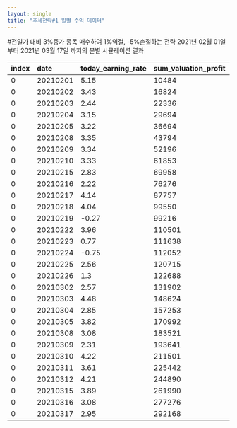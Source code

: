 ```yaml
---
layout: single
title: "추세전략#1 일별 수익 데이터"
---
```


#전일가 대비 3%증가 종목 매수하여 1%익절, -5%손절하는 전략
2021년 02월 01일 부터 2021년 03월 17일 까지의 분별 시뮬레이션 결과

| index | date | today\_earning\_rate | sum\_valuation\_profit | total\_profit | today\_profit | today\_profitcut\_count | today\_losscut\_count | today\_profitcut | today\_losscut | d2\_deposit | total\_possess\_count | today\_buy\_count | today\_buy\_list\_count | today\_reinvest\_count | today\_cant\_reinvest\_count | total\_asset | total\_invest | sum\_item\_total\_purchase | total\_evaluation | today\_rate | today\_invest\_price | today\_reinvest\_price | today\_sell\_price | volume\_limit | reinvest\_point | sell\_point | max\_reinvest\_count | invest\_limit\_rate | invest\_unit | rate\_std\_sell\_point | limit\_money | total\_profitcut | total\_losscut | total\_profitcut\_count | total\_losscut\_count | loan\_money | start\_kospi\_point | start\_kosdaq\_point | end\_kospi\_point | end\_kosdaq\_point | today\_buy\_total\_sell\_count | today\_buy\_total\_possess\_count | today\_buy\_today\_profitcut\_count | today\_buy\_today\_profitcut\_rate | today\_buy\_today\_losscut\_count | today\_buy\_today\_losscut\_rate | today\_buy\_total\_profitcut\_count | today\_buy\_total\_profitcut\_rate | today\_buy\_total\_losscut\_count | today\_buy\_total\_losscut\_rate | today\_buy\_reinvest\_count0\_sell\_count | today\_buy\_reinvest\_count1\_sell\_count | today\_buy\_reinvest\_count2\_sell\_count | today\_buy\_reinvest\_count3\_sell\_count | today\_buy\_reinvest\_count4\_sell\_count | today\_buy\_reinvest\_count4\_sell\_profitcut\_count | today\_buy\_reinvest\_count4\_sell\_losscut\_count | today\_buy\_reinvest\_count5\_sell\_count | today\_buy\_reinvest\_count5\_sell\_profitcut\_count | today\_buy\_reinvest\_count5\_sell\_losscut\_count | today\_buy\_reinvest\_count0\_remain\_count | today\_buy\_reinvest\_count1\_remain\_count | today\_buy\_reinvest\_count2\_remain\_count | today\_buy\_reinvest\_count3\_remain\_count | today\_buy\_reinvest\_count4\_remain\_count | today\_buy\_reinvest\_count5\_remain\_count |
| :--- | :--- | :--- | :--- | :--- | :--- | :--- | :--- | :--- | :--- | :--- | :--- | :--- | :--- | :--- | :--- | :--- | :--- | :--- | :--- | :--- | :--- | :--- | :--- | :--- | :--- | :--- | :--- | :--- | :--- | :--- | :--- | :--- | :--- | :--- | :--- | :--- | :--- | :--- | :--- | :--- | :--- | :--- | :--- | :--- | :--- | :--- | :--- | :--- | :--- | :--- | :--- | :--- | :--- | :--- | :--- | :--- | :--- | :--- | :--- | :--- | :--- | :--- | :--- | :--- | :--- | :--- |
| 0 | 20210201 | 5.15 | 10484 | 10843 | 10843 | 109 | 2 | 11789 | -946 | 22223 | 24 | 0 | 142 | NULL | NULL | NULL | 210484 | 188620 | 161521 | -14.7 | 1058508 | NULL | 880731 | NULL | NULL | 1 | NULL | 1.01 | 10000 | NULL | 20000 | 11789 | -946 | 109 | 2 | NULL | NULL | NULL | NULL | NULL | 0 | 0 | 0 | NULL | 0 | NULL | 0 | NULL | 0 | NULL | NULL | NULL | NULL | NULL | NULL | NULL | NULL | NULL | NULL | NULL | NULL | NULL | NULL | NULL | NULL | NULL |
| 0 | 20210202 | 3.43 | 16824 | 18277 | 7434 | 68 | 1 | 7939 | -505 | 25651 | 24 | 0 | 197 | NULL | NULL | NULL | 216824 | 192626 | 191173 | -1.08 | 575597 | NULL | 579025 | NULL | NULL | 1 | NULL | 1.01 | 10000 | NULL | 20000 | 19728 | -1451 | 177 | 3 | NULL | NULL | NULL | NULL | NULL | 0 | 0 | 0 | NULL | 0 | NULL | 0 | NULL | 0 | NULL | NULL | NULL | NULL | NULL | NULL | NULL | NULL | NULL | NULL | NULL | NULL | NULL | NULL | NULL | NULL | NULL |
| 0 | 20210203 | 2.44 | 22336 | 23692 | 5415 | 45 | 0 | 5415 | NULL | 26362 | 24 | 0 | 183 | NULL | NULL | NULL | 222336 | 197330 | 190404 | -3.84 | 364523 | NULL | 365234 | NULL | NULL | 1 | NULL | 1.01 | 10000 | NULL | 20000 | 25143 | -1451 | 222 | 3 | NULL | NULL | NULL | NULL | NULL | 0 | 0 | 0 | NULL | 0 | NULL | 0 | NULL | 0 | NULL | NULL | NULL | NULL | NULL | NULL | NULL | NULL | NULL | NULL | NULL | NULL | NULL | NULL | NULL | NULL | NULL |
| 0 | 20210204 | 3.15 | 29694 | 30925 | 7233 | 76 | 5 | 9425 | -2192 | 27063 | 25 | 0 | 61 | NULL | NULL | NULL | 229694 | 203862 | 202631 | -0.93 | 657292 | NULL | 657993 | NULL | NULL | 1 | NULL | 1.01 | 10000 | NULL | 20000 | 34568 | -3643 | 298 | 8 | NULL | NULL | NULL | NULL | NULL | 0 | 0 | 0 | NULL | 0 | NULL | 0 | NULL | 0 | NULL | NULL | NULL | NULL | NULL | NULL | NULL | NULL | NULL | NULL | NULL | NULL | NULL | NULL | NULL | NULL | NULL |
| 0 | 20210205 | 3.22 | 36694 | 38549 | 7624 | 68 | 5 | 9571 | -1947 | 24844 | 26 | 0 | 68 | NULL | NULL | NULL | 236694 | 213705 | 211850 | -1.2 | 605625 | NULL | 603406 | NULL | NULL | 1 | NULL | 1.01 | 10000 | NULL | 20000 | 44139 | -5590 | 366 | 13 | NULL | NULL | NULL | NULL | NULL | 0 | 0 | 0 | NULL | 0 | NULL | 0 | NULL | 0 | NULL | NULL | NULL | NULL | NULL | NULL | NULL | NULL | NULL | NULL | NULL | NULL | NULL | NULL | NULL | NULL | NULL |
| 0 | 20210208 | 3.35 | 43794 | 46710 | 8161 | 80 | 6 | 10396 | -2235 | 27548 | 26 | 0 | 21 | NULL | NULL | NULL | 243794 | 219162 | 209316 | -4.82 | 685672 | NULL | 688376 | NULL | NULL | 1 | NULL | 1.01 | 10000 | NULL | 20000 | 54535 | -7825 | 446 | 19 | NULL | NULL | NULL | NULL | NULL | 0 | 0 | 0 | NULL | 0 | NULL | 0 | NULL | 0 | NULL | NULL | NULL | NULL | NULL | NULL | NULL | NULL | NULL | NULL | NULL | NULL | NULL | NULL | NULL | NULL | NULL |
| 0 | 20210209 | 3.34 | 52196 | 55145 | 8435 | 69 | 7 | 11464 | -3029 | 25096 | 28 | 0 | 36 | NULL | NULL | NULL | 252196 | 230049 | 219640 | -4.85 | 631262 | NULL | 628810 | NULL | NULL | 1 | NULL | 1.01 | 10000 | NULL | 20000 | 65999 | -10854 | 515 | 26 | NULL | NULL | NULL | NULL | NULL | 0 | 0 | 0 | NULL | 0 | NULL | 0 | NULL | 0 | NULL | NULL | NULL | NULL | NULL | NULL | NULL | NULL | NULL | NULL | NULL | NULL | NULL | NULL | NULL | NULL | NULL |
| 0 | 20210210 | 3.33 | 61853 | 63869 | 8724 | 82 | 5 | 10960 | -2236 | 28634 | 29 | 0 | 42 | NULL | NULL | NULL | 261853 | 235235 | 216289 | -8.38 | 719780 | NULL | 723318 | NULL | NULL | 1 | NULL | 1.01 | 10000 | NULL | 20000 | 76959 | -13090 | 597 | 31 | NULL | NULL | NULL | NULL | NULL | 0 | 0 | 0 | NULL | 0 | NULL | 0 | NULL | 0 | NULL | NULL | NULL | NULL | NULL | NULL | NULL | NULL | NULL | NULL | NULL | NULL | NULL | NULL | NULL | NULL | NULL |
| 0 | 20210215 | 2.83 | 69958 | 71504 | 7635 | 70 | 3 | 8813 | -1178 | 29106 | 30 | 0 | 232 | NULL | NULL | NULL | 269958 | 242398 | 240852 | -0.97 | 612126 | NULL | 612598 | NULL | NULL | 1 | NULL | 1.01 | 10000 | NULL | 20000 | 85772 | -14268 | 667 | 34 | NULL | NULL | NULL | NULL | NULL | 0 | 0 | 0 | NULL | 0 | NULL | 0 | NULL | 0 | NULL | NULL | NULL | NULL | NULL | NULL | NULL | NULL | NULL | NULL | NULL | NULL | NULL | NULL | NULL | NULL | NULL |
| 0 | 20210216 | 2.22 | 76276 | 77627 | 6123 | 78 | 11 | 12323 | -6200 | 23677 | 33 | 0 | 102 | NULL | NULL | NULL | 276276 | 253950 | 242875 | -4.69 | 758009 | NULL | 752580 | NULL | NULL | 1 | NULL | 1.01 | 10000 | NULL | 20000 | 98095 | -20468 | 745 | 45 | NULL | NULL | NULL | NULL | NULL | 0 | 0 | 0 | NULL | 0 | NULL | 0 | NULL | 0 | NULL | NULL | NULL | NULL | NULL | NULL | NULL | NULL | NULL | NULL | NULL | NULL | NULL | NULL | NULL | NULL | NULL |
| 0 | 20210217 | 4.14 | 87757 | 89547 | 11920 | 89 | 3 | 12924 | -1004 | 29161 | 33 | 0 | 118 | NULL | NULL | NULL | 287757 | 260386 | 241591 | -7.55 | 749227 | NULL | 754711 | NULL | NULL | 1 | NULL | 1.01 | 10000 | NULL | 20000 | 111019 | -21472 | 834 | 48 | NULL | NULL | NULL | NULL | NULL | 0 | 0 | 0 | NULL | 0 | NULL | 0 | NULL | 0 | NULL | NULL | NULL | NULL | NULL | NULL | NULL | NULL | NULL | NULL | NULL | NULL | NULL | NULL | NULL | NULL | NULL |
| 0 | 20210218 | 4.04 | 99550 | 101654 | 12107 | 101 | 7 | 15325 | -3218 | 79942 | 26 | 0 | 16 | NULL | NULL | NULL | 299550 | 221712 | 210138 | -5.55 | 874790 | NULL | 925571 | NULL | NULL | 1 | NULL | 1.01 | 10000 | NULL | 20000 | 126344 | -24690 | 935 | 55 | NULL | NULL | NULL | NULL | NULL | 0 | 0 | 0 | NULL | 0 | NULL | 0 | NULL | 0 | NULL | NULL | NULL | NULL | NULL | NULL | NULL | NULL | NULL | NULL | NULL | NULL | NULL | NULL | NULL | NULL | NULL |
| 0 | 20210219 | -0.27 | 99216 | 100850 | -804 | 76 | 21 | 11815 | -12619 | 177620 | 14 | 0 | 11 | NULL | NULL | NULL | 299216 | 123230 | 121596 | -1.66 | 719398 | NULL | 817076 | NULL | NULL | 1 | NULL | 1.01 | 10000 | NULL | 20000 | 138159 | -37309 | 1011 | 76 | NULL | NULL | NULL | NULL | NULL | 0 | 0 | 0 | NULL | 0 | NULL | 0 | NULL | 0 | NULL | NULL | NULL | NULL | NULL | NULL | NULL | NULL | NULL | NULL | NULL | NULL | NULL | NULL | NULL | NULL | NULL |
| 0 | 20210222 | 3.96 | 110501 | 113157 | 12307 | 102 | 4 | 14349 | -2042 | 28495 | 34 | 0 | 24 | NULL | NULL | NULL | 310501 | 284662 | 254759 | -10.83 | 1036464 | NULL | 887339 | NULL | NULL | 1 | NULL | 1.01 | 10000 | NULL | 20000 | 152508 | -39351 | 1113 | 80 | NULL | NULL | NULL | NULL | NULL | 0 | 0 | 0 | NULL | 0 | NULL | 0 | NULL | 0 | NULL | NULL | NULL | NULL | NULL | NULL | NULL | NULL | NULL | NULL | NULL | NULL | NULL | NULL | NULL | NULL | NULL |
| 0 | 20210223 | 0.77 | 111638 | 115563 | 2406 | 75 | 13 | 12114 | -9708 | 89137 | 26 | 0 | 8 | NULL | NULL | NULL | 311638 | 226426 | 203402 | -10.5 | 671121 | NULL | 731763 | NULL | NULL | 1 | NULL | 1.01 | 10000 | NULL | 20000 | 164622 | -49059 | 1188 | 93 | NULL | NULL | NULL | NULL | NULL | 0 | 0 | 0 | NULL | 0 | NULL | 0 | NULL | 0 | NULL | NULL | NULL | NULL | NULL | NULL | NULL | NULL | NULL | NULL | NULL | NULL | NULL | NULL | NULL | NULL | NULL |
| 0 | 20210224 | -0.75 | 112052 | 113233 | -2330 | 42 | 21 | 12556 | -14886 | 249608 | 8 | 0 | 1 | NULL | NULL | NULL | 312052 | 63625 | 62444 | -2.19 | 374557 | NULL | 535028 | NULL | NULL | 1 | NULL | 1.01 | 10000 | NULL | 20000 | 177178 | -63945 | 1230 | 114 | NULL | NULL | NULL | NULL | NULL | 0 | 0 | 0 | NULL | 0 | NULL | 0 | NULL | 0 | NULL | NULL | NULL | NULL | NULL | NULL | NULL | NULL | NULL | NULL | NULL | NULL | NULL | NULL | NULL | NULL | NULL |
| 0 | 20210225 | 2.56 | 120715 | 121437 | 8204 | 102 | 6 | 11339 | -3135 | 26015 | 36 | 0 | 201 | NULL | NULL | NULL | 320715 | 295422 | 281900 | -4.91 | 1095611 | NULL | 872018 | NULL | NULL | 1 | NULL | 1.01 | 10000 | NULL | 20000 | 188517 | -67080 | 1332 | 120 | NULL | NULL | NULL | NULL | NULL | 0 | 0 | 0 | NULL | 0 | NULL | 0 | NULL | 0 | NULL | NULL | NULL | NULL | NULL | NULL | NULL | NULL | NULL | NULL | NULL | NULL | NULL | NULL | NULL | NULL | NULL |
| 0 | 20210226 | 1.3 | 122688 | 125624 | 4187 | 66 | 22 | 15368 | -11181 | 158172 | 20 | 0 | 6 | NULL | NULL | NULL | 322688 | 167452 | 146412 | -12.89 | 601103 | NULL | 733260 | NULL | NULL | 1 | NULL | 1.01 | 10000 | NULL | 20000 | 203885 | -78261 | 1398 | 142 | NULL | NULL | NULL | NULL | NULL | 0 | 0 | 0 | NULL | 0 | NULL | 0 | NULL | 0 | NULL | NULL | NULL | NULL | NULL | NULL | NULL | NULL | NULL | NULL | NULL | NULL | NULL | NULL | NULL | NULL | NULL |
| 0 | 20210302 | 2.57 | 131902 | 134157 | 8533 | 109 | 14 | 16596 | -8063 | 21754 | 38 | 0 | 60 | NULL | NULL | NULL | 331902 | 312403 | 291043 | -7.17 | 1175010 | NULL | 1038592 | NULL | NULL | 1 | NULL | 1.01 | 10000 | NULL | 20000 | 220481 | -86324 | 1507 | 156 | NULL | NULL | NULL | NULL | NULL | 0 | 0 | 0 | NULL | 0 | NULL | 0 | NULL | 0 | NULL | NULL | NULL | NULL | NULL | NULL | NULL | NULL | NULL | NULL | NULL | NULL | NULL | NULL | NULL | NULL | NULL |
| 0 | 20210303 | 4.48 | 148624 | 149786 | 15629 | 118 | 2 | 16596 | -967 | 27693 | 41 | 0 | 102 | NULL | NULL | NULL | 348624 | 322093 | 307241 | -4.94 | 970901 | NULL | 976840 | NULL | NULL | 1 | NULL | 1.01 | 10000 | NULL | 20000 | 237077 | -87291 | 1625 | 158 | NULL | NULL | NULL | NULL | NULL | 0 | 0 | 0 | NULL | 0 | NULL | 0 | NULL | 0 | NULL | NULL | NULL | NULL | NULL | NULL | NULL | NULL | NULL | NULL | NULL | NULL | NULL | NULL | NULL | NULL | NULL |
| 0 | 20210304 | 2.85 | 157253 | 159963 | 10177 | 103 | 6 | 12572 | -2395 | 25287 | 41 | 0 | 60 | NULL | NULL | NULL | 357253 | 334676 | 314766 | -6.28 | 918266 | NULL | 915860 | NULL | NULL | 1 | NULL | 1.01 | 10000 | NULL | 20000 | 249649 | -89686 | 1728 | 164 | NULL | NULL | NULL | NULL | NULL | 0 | 0 | 0 | NULL | 0 | NULL | 0 | NULL | 0 | NULL | NULL | NULL | NULL | NULL | NULL | NULL | NULL | NULL | NULL | NULL | NULL | NULL | NULL | NULL | NULL | NULL |
| 0 | 20210305 | 3.82 | 170992 | 174139 | 14176 | 120 | 14 | 20640 | -6464 | 88839 | 36 | 0 | 10 | NULL | NULL | NULL | 370992 | 285300 | 273453 | -4.48 | 713802 | NULL | 1131425 | NULL | NULL | 1 | NULL | 1.01 | 10000 | NULL | 20000 | 270289 | -96150 | 1848 | 178 | NULL | NULL | NULL | NULL | NULL | 0 | 0 | 0 | NULL | 0 | NULL | 0 | NULL | 0 | NULL | NULL | NULL | NULL | NULL | NULL | NULL | NULL | NULL | NULL | NULL | NULL | NULL | NULL | NULL | NULL | NULL |
| 0 | 20210308 | 3.08 | 183521 | 185957 | 11818 | 101 | 16 | 20428 | -8610 | 212957 | 22 | 0 | 7 | NULL | NULL | NULL | 383521 | 173000 | 170564 | -1.74 | 861986 | NULL | 986104 | NULL | NULL | 1 | NULL | 1.01 | 10000 | NULL | 20000 | 290717 | -104760 | 1949 | 194 | NULL | NULL | NULL | NULL | NULL | 0 | 0 | 0 | NULL | 0 | NULL | 0 | NULL | 0 | NULL | NULL | NULL | NULL | NULL | NULL | NULL | NULL | NULL | NULL | NULL | NULL | NULL | NULL | NULL | NULL | NULL |
| 0 | 20210309 | 2.31 | 193641 | 195033 | 9076 | 123 | 31 | 24268 | -15192 | 291601 | 12 | 0 | 3 | NULL | NULL | NULL | 393641 | 103432 | 102040 | -1.68 | 635701 | NULL | 1294531 | NULL | NULL | 1 | NULL | 1.01 | 10000 | NULL | 20000 | 314985 | -119952 | 2072 | 225 | NULL | NULL | NULL | NULL | NULL | 0 | 0 | 0 | NULL | 0 | NULL | 0 | NULL | 0 | NULL | NULL | NULL | NULL | NULL | NULL | NULL | NULL | NULL | NULL | NULL | NULL | NULL | NULL | NULL | NULL | NULL |
| 0 | 20210310 | 4.22 | 211501 | 212390 | 17357 | 100 | 8 | 24008 | -6651 | 303905 | 13 | 0 | 8 | NULL | NULL | NULL | 411501 | 108485 | 107596 | -1.15 | 910925 | NULL | 923229 | NULL | NULL | 1 | NULL | 1.01 | 10000 | NULL | 20000 | 338993 | -126603 | 2172 | 233 | NULL | NULL | NULL | NULL | NULL | 0 | 0 | 0 | NULL | 0 | NULL | 0 | NULL | 0 | NULL | NULL | NULL | NULL | NULL | NULL | NULL | NULL | NULL | NULL | NULL | NULL | NULL | NULL | NULL | NULL | NULL |
| 0 | 20210311 | 3.61 | 225442 | 227739 | 15349 | 169 | 10 | 20803 | -5454 | 29639 | 48 | 0 | 87 | NULL | NULL | NULL | 425442 | 398100 | 386663 | -3.2 | 882449 | NULL | 1496833 | NULL | NULL | 1 | NULL | 1.01 | 10000 | NULL | 20000 | 359796 | -132057 | 2341 | 243 | NULL | NULL | NULL | NULL | NULL | 0 | 0 | 0 | NULL | 0 | NULL | 0 | NULL | 0 | NULL | NULL | NULL | NULL | NULL | NULL | NULL | NULL | NULL | NULL | NULL | NULL | NULL | NULL | NULL | NULL | NULL |
| 0 | 20210312 | 4.21 | 244890 | 246460 | 18721 | 162 | 5 | 20874 | -2153 | 23507 | 53 | 0 | 120 | NULL | NULL | NULL | 444890 | 422953 | 398223 | -6.18 | 1367487 | NULL | 1361355 | NULL | NULL | 1 | NULL | 1.01 | 10000 | NULL | 20000 | 380670 | -134210 | 2503 | 248 | NULL | NULL | NULL | NULL | NULL | 0 | 0 | 0 | NULL | 0 | NULL | 0 | NULL | 0 | NULL | NULL | NULL | NULL | NULL | NULL | NULL | NULL | NULL | NULL | NULL | NULL | NULL | NULL | NULL | NULL | NULL |
| 0 | 20210315 | 3.89 | 261990 | 264427 | 17967 | 147 | 4 | 19861 | -1894 | 22762 | 53 | 0 | 33 | NULL | NULL | NULL | 461990 | 441665 | 429328 | -3.12 | 1248364 | NULL | 1247619 | NULL | NULL | 1 | NULL | 1.01 | 10000 | NULL | 20000 | 400531 | -136104 | 2650 | 252 | NULL | NULL | NULL | NULL | NULL | 0 | 0 | 0 | NULL | 0 | NULL | 0 | NULL | 0 | NULL | NULL | NULL | NULL | NULL | NULL | NULL | NULL | NULL | NULL | NULL | NULL | NULL | NULL | NULL | NULL | NULL |
| 0 | 20210316 | 3.08 | 277276 | 279106 | 14679 | 138 | 13 | 21185 | -6506 | 210764 | 33 | 0 | 7 | NULL | NULL | NULL | 477276 | 268342 | 257872 | -4.23 | 1045109 | NULL | 1233111 | NULL | NULL | 1 | NULL | 1.01 | 10000 | NULL | 20000 | 421716 | -142610 | 2788 | 265 | NULL | NULL | NULL | NULL | NULL | 0 | 0 | 0 | NULL | 0 | NULL | 0 | NULL | 0 | NULL | NULL | NULL | NULL | NULL | NULL | NULL | NULL | NULL | NULL | NULL | NULL | NULL | NULL | NULL | NULL | NULL |
| 0 | 20210317 | 2.95 | 292168 | 293612 | 14506 | 120 | 9 | 20004 | -5498 | 330559 | 21 | 0 | 14 | NULL | NULL | NULL | 492168 | 163053 | 152169 | -7.01 | 943280 | NULL | 1063075 | NULL | NULL | 1 | NULL | 1.01 | 10000 | NULL | 20000 | 441720 | -148108 | 2908 | 274 | NULL | NULL | NULL | NULL | NULL | 0 | 0 | 0 | NULL | 0 | NULL | 0 | NULL | 0 | NULL | NULL | NULL | NULL | NULL | NULL | NULL | NULL | NULL | NULL | NULL | NULL | NULL | NULL | NULL | NULL | NULL |
